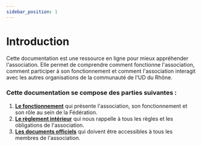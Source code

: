 ```yaml
---
sidebar_position: 1
---
```


# Introduction


Cette documentation est une ressource en ligne pour mieux appréhender l'association. Elle permet de comprendre comment fonctionne l'association, comment participer à son fonctionnement et comment l'association interagit avec les autres organisations de la communauté de l'UD du Rhône.

### Cette documentation se compose des parties suivantes :

1. [**Le fonctionnement**](/docs/category/fonctionnement) qui présente l'association, son fonctionnement et son rôle au sein de la Fédération.
2. [**Le règlement intérieur**](/docs/category/reglement-interieur) qui nous rappelle à tous les règles et les obligations de l'association.
3. [**Les documents officiels**](/docs/category/documents-officiels) qui doivent être accessibles à tous les membres de l'association.